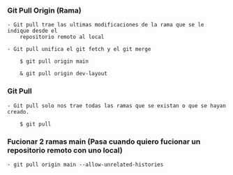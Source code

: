 
### Git Pull Origin (Rama)

    - Git pull trae las ultimas modificaciones de la rama que se le indique desde el 
        repositorio remoto al local

    - Git pull unifica el git fetch y el git merge

        $ git pull origin main

        & git pull origin dev-layout


### Git Pull

    - Git pull solo nos trae todas las ramas que se existan o que se hayan creado.

        $ git pull 

    
    
### Fucionar 2 ramas main (Pasa cuando quiero fucionar un repositorio remoto con uno local)

    - git pull origin main --allow-unrelated-histories

